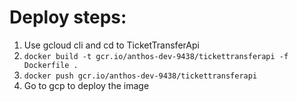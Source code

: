 # Deploy steps:
1. Use gcloud cli and cd to TicketTransferApi
2. `docker build -t gcr.io/anthos-dev-9438/tickettransferapi -f Dockerfile .`
3. `docker push gcr.io/anthos-dev-9438/tickettransferapi`
4. Go to gcp to deploy the image
